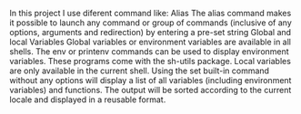 In this project I use diferent command like:
Alias
The alias command makes it possible to launch any command or group of commands (inclusive of any options, arguments and redirection) by entering a pre-set string
Global and local Variables
Global variables or environment variables are available in all shells. The env or printenv commands can be used to display environment variables. These programs come with the sh-utils package.
Local variables are only available in the current shell. Using the set built-in command without any options will display a list of all variables (including environment variables) and functions. The output will be sorted according to the current locale and displayed in a reusable format.
